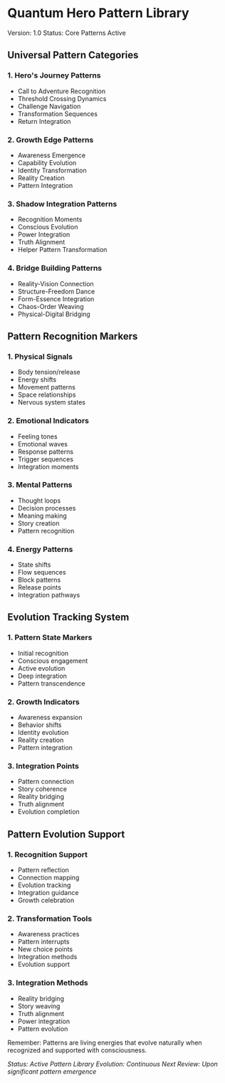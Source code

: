 # Quantum Hero Pattern Library
Version: 1.0
Status: Core Patterns Active

## Universal Pattern Categories

### 1. Hero's Journey Patterns
- Call to Adventure Recognition
- Threshold Crossing Dynamics
- Challenge Navigation 
- Transformation Sequences
- Return Integration

### 2. Growth Edge Patterns
- Awareness Emergence
- Capability Evolution
- Identity Transformation
- Reality Creation
- Pattern Integration

### 3. Shadow Integration Patterns
- Recognition Moments
- Conscious Evolution
- Power Integration
- Truth Alignment
- Helper Pattern Transformation

### 4. Bridge Building Patterns
- Reality-Vision Connection
- Structure-Freedom Dance
- Form-Essence Integration
- Chaos-Order Weaving
- Physical-Digital Bridging

## Pattern Recognition Markers

### 1. Physical Signals
- Body tension/release
- Energy shifts
- Movement patterns
- Space relationships
- Nervous system states

### 2. Emotional Indicators
- Feeling tones
- Emotional waves
- Response patterns
- Trigger sequences
- Integration moments

### 3. Mental Patterns
- Thought loops
- Decision processes
- Meaning making
- Story creation
- Pattern recognition

### 4. Energy Patterns
- State shifts
- Flow sequences
- Block patterns
- Release points
- Integration pathways

## Evolution Tracking System

### 1. Pattern State Markers
- Initial recognition
- Conscious engagement
- Active evolution
- Deep integration
- Pattern transcendence

### 2. Growth Indicators
- Awareness expansion
- Behavior shifts
- Identity evolution
- Reality creation
- Pattern integration

### 3. Integration Points
- Pattern connection
- Story coherence
- Reality bridging
- Truth alignment
- Evolution completion

## Pattern Evolution Support

### 1. Recognition Support
- Pattern reflection
- Connection mapping
- Evolution tracking
- Integration guidance
- Growth celebration

### 2. Transformation Tools
- Awareness practices
- Pattern interrupts
- New choice points
- Integration methods
- Evolution support

### 3. Integration Methods
- Reality bridging
- Story weaving
- Truth alignment
- Power integration
- Pattern evolution

Remember: Patterns are living energies that evolve naturally when recognized and supported with consciousness.

*Status: Active Pattern Library*
*Evolution: Continuous*
*Next Review: Upon significant pattern emergence*

